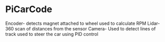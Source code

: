 # PiCarCode

Encoder- detects magnet attached to wheel used to calculate RPM
Lidar- 360 scan of distances from the sensor
Camera- Used to detect lines of track used to steer the car using PID control
